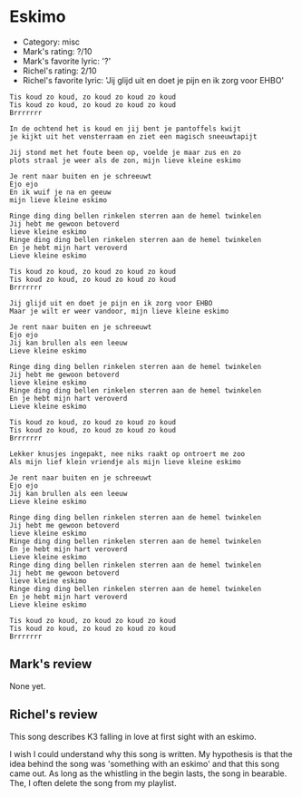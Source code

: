 # Eskimo

 * Category: misc
 * Mark's rating: ?/10
 * Mark's favorite lyric: '?'
 * Richel's rating: 2/10
 * Richel's favorite lyric: 'Jij glijd uit en doet je pijn en ik zorg voor EHBO'


```
Tis koud zo koud, zo koud zo koud zo koud
Tis koud zo koud, zo koud zo koud zo koud
Brrrrrrr

In de ochtend het is koud en jij bent je pantoffels kwijt
je kijkt uit het vensterraam en ziet een magisch sneeuwtapijt

Jij stond met het foute been op, voelde je maar zus en zo
plots straal je weer als de zon, mijn lieve kleine eskimo

Je rent naar buiten en je schreeuwt
Ejo ejo
En ik wuif je na en geeuw
mijn lieve kleine eskimo

Ringe ding ding bellen rinkelen sterren aan de hemel twinkelen
Jij hebt me gewoon betoverd
lieve kleine eskimo
Ringe ding ding bellen rinkelen sterren aan de hemel twinkelen
En je hebt mijn hart veroverd
Lieve kleine eskimo

Tis koud zo koud, zo koud zo koud zo koud
Tis koud zo koud, zo koud zo koud zo koud
Brrrrrrr

Jij glijd uit en doet je pijn en ik zorg voor EHBO
Maar je wilt er weer vandoor, mijn lieve kleine eskimo

Je rent naar buiten en je schreeuwt
Ejo ejo
Jij kan brullen als een leeuw
Lieve kleine eskimo

Ringe ding ding bellen rinkelen sterren aan de hemel twinkelen
Jij hebt me gewoon betoverd
lieve kleine eskimo
Ringe ding ding bellen rinkelen sterren aan de hemel twinkelen
En je hebt mijn hart veroverd
Lieve kleine eskimo

Tis koud zo koud, zo koud zo koud zo koud
Tis koud zo koud, zo koud zo koud zo koud
Brrrrrrr

Lekker knusjes ingepakt, nee niks raakt op ontroert me zoo
Als mijn lief klein vriendje als mijn lieve kleine eskimo

Je rent naar buiten en je schreeuwt
Ejo ejo
Jij kan brullen als een leeuw
Lieve kleine eskimo

Ringe ding ding bellen rinkelen sterren aan de hemel twinkelen
Jij hebt me gewoon betoverd
lieve kleine eskimo
Ringe ding ding bellen rinkelen sterren aan de hemel twinkelen
En je hebt mijn hart veroverd
Lieve kleine eskimo
Ringe ding ding bellen rinkelen sterren aan de hemel twinkelen
Jij hebt me gewoon betoverd
lieve kleine eskimo
Ringe ding ding bellen rinkelen sterren aan de hemel twinkelen
En je hebt mijn hart veroverd
Lieve kleine eskimo

Tis koud zo koud, zo koud zo koud zo koud
Tis koud zo koud, zo koud zo koud zo koud
Brrrrrrr
```

## Mark's review

None yet.

## Richel's review

This song describes K3 falling in love at first sight with an eskimo.

I wish I could understand why this song is written. My hypothesis is that
the idea behind the song was 'something with an eskimo' and that this
song came out. As long as the whistling in the begin lasts, the song in bearable.
The, I often delete the song from my playlist.

